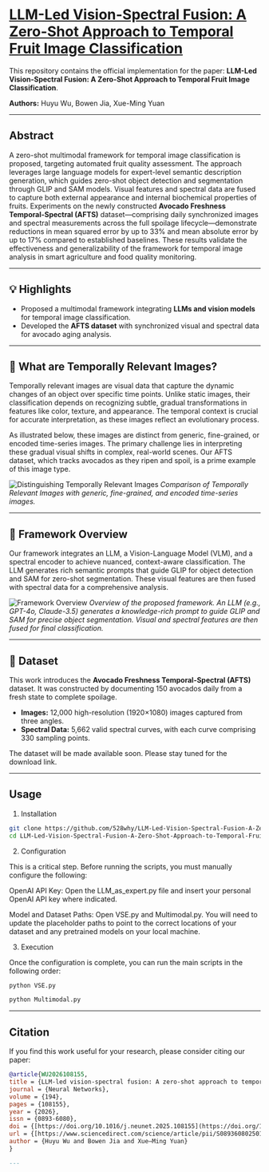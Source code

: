 # [LLM-Led Vision-Spectral Fusion: A Zero-Shot Approach to Temporal Fruit Image Classification](https://authors.elsevier.com/a/1lua03BBjKvZ2o)


This repository contains the official implementation for the paper: **LLM-Led Vision-Spectral Fusion: A Zero-Shot Approach to Temporal Fruit Image Classification**.

**Authors:** Huyu Wu, Bowen Jia, Xue-Ming Yuan

---

## Abstract

A zero-shot multimodal framework for temporal image classification is proposed, targeting automated fruit quality assessment. The approach leverages large language models for expert-level semantic description generation, which guides zero-shot object detection and segmentation through GLIP and SAM models. Visual features and spectral data are fused to capture both external appearance and internal biochemical properties of fruits. Experiments on the newly constructed **Avocado Freshness Temporal-Spectral (AFTS)** dataset—comprising daily synchronized images and spectral measurements across the full spoilage lifecycle—demonstrate reductions in mean squared error by up to 33% and mean absolute error by up to 17% compared to established baselines. These results validate the effectiveness and generalizability of the framework for temporal image analysis in smart agriculture and food quality monitoring.

---

## 💡 Highlights

- Proposed a multimodal framework integrating **LLMs and vision models** for temporal image classification.
- Developed the **AFTS dataset** with synchronized visual and spectral data for avocado aging analysis.

---


## 🤔 What are Temporally Relevant Images?

Temporally relevant images are visual data that capture the dynamic changes of an object over specific time points. Unlike static images, their classification depends on recognizing subtle, gradual transformations in features like color, texture, and appearance. The temporal context is crucial for accurate interpretation, as these images reflect an evolutionary process.

As illustrated below, these images are distinct from generic, fine-grained, or encoded time-series images. The primary challenge lies in interpreting these gradual visual shifts in complex, real-world scenes. Our AFTS dataset, which tracks avocados as they ripen and spoil, is a prime example of this image type.

![Distinguishing Temporally Relevant Images](./misc/figure1_01.png)
*Comparison of Temporally Relevant Images with generic, fine-grained, and encoded time-series images.*

---


## 🔧 Framework Overview

Our framework integrates an LLM, a Vision-Language Model (VLM), and a spectral encoder to achieve nuanced, context-aware classification. The LLM generates rich semantic prompts that guide GLIP for object detection and SAM for zero-shot segmentation. These visual features are then fused with spectral data for a comprehensive analysis.

![Framework Overview](./misc/figure2_01.png)
*Overview of the proposed framework. An LLM (e.g., GPT-4o, Claude-3.5) generates a knowledge-rich prompt to guide GLIP and SAM for precise object segmentation. Visual and spectral features are then fused for final classification.*

---

## 💾 Dataset

This work introduces the **Avocado Freshness Temporal-Spectral (AFTS)** dataset. It was constructed by documenting 150 avocados daily from a fresh state to complete spoilage.

- **Images:** 12,000 high-resolution (1920×1080) images captured from three angles.
- **Spectral Data:** 5,662 valid spectral curves, with each curve comprising 330 sampling points.

The dataset will be made available soon. Please stay tuned for the download link.

---

## Usage
1. Installation
   
```bash
git clone https://github.com/528why/LLM-Led-Vision-Spectral-Fusion-A-Zero-Shot-Approach-to-Temporal-Fruit-Image-Classification.git
cd LLM-Led-Vision-Spectral-Fusion-A-Zero-Shot-Approach-to-Temporal-Fruit-Image-Classification
```

2. Configuration
   
This is a critical step. Before running the scripts, you must manually configure the following:

OpenAI API Key: Open the LLM_as_expert.py file and insert your personal OpenAI API key where indicated.

Model and Dataset Paths: Open VSE.py and Multimodal.py. You will need to update the placeholder paths to point to the correct locations of your dataset and any pretrained models on your local machine.

3. Execution
   
Once the configuration is complete, you can run the main scripts in the following order:
```bash
python VSE.py

python Multimodal.py
```

---

## Citation

If you find this work useful for your research, please consider citing our paper:
```bibtex
@article{WU2026108155,
title = {LLM-led vision-spectral fusion: A zero-shot approach to temporal fruit image classification},
journal = {Neural Networks},
volume = {194},
pages = {108155},
year = {2026},
issn = {0893-6080},
doi = {[https://doi.org/10.1016/j.neunet.2025.108155](https://doi.org/10.1016/j.neunet.2025.108155)},
url = {[https://www.sciencedirect.com/science/article/pii/S0893608025010354](https://www.sciencedirect.com/science/article/pii/S0893608025010354)},
author = {Huyu Wu and Bowen Jia and Xue–Ming Yuan}
}

---
